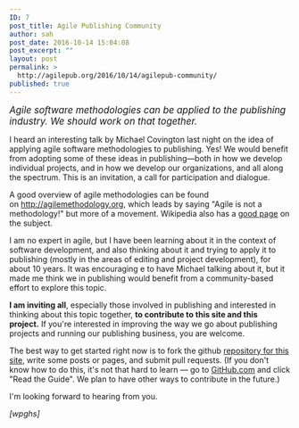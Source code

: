 ```yaml
---
ID: 7
post_title: Agile Publishing Community
author: sah
post_date: 2016-10-14 15:04:08
post_excerpt: ""
layout: post
permalink: >
  http://agilepub.org/2016/10/14/agilepub-community/
published: true
---
```

<big><i>Agile software methodologies can be applied to the publishing industry. We should work on that together.</i></big>

I heard an interesting talk by Michael Covington last night on the idea of applying agile software methodologies to publishing. Yes! We would benefit from adopting some of these ideas in publishing—both in how we develop individual projects, and in how we develop our organizations, and all along the spectrum. This is an invitation, a call for participation and dialogue.

A good overview of agile methodologies can be found on <a href="http://agilemethodology.org" target="_blank">http://agilemethodology.org</a>, which leads by saying "Agile is not a methodology!" but more of a movement. Wikipedia also has a <a href="https://en.wikipedia.org/wiki/Agile_software_development" target="_blank">good page</a> on the subject.

I am no expert in agile, but I have been learning about it in the context of software development, and also thinking about it and trying to apply it to publishing (mostly in the areas of editing and project development), for about 10 years. It was encouraging e to have Michael talking about it, but it made me think we in publishing would benefit from a community-based effort to explore this topic.

<strong>I am inviting all</strong>, especially those involved in publishing and interested in thinking about this topic together, <strong>to contribute to this site and this project.</strong> If you're interested in improving the way we go about publishing projects and running our publishing business, you are welcome.

The best way to get started right now is to fork the github <a href="https://github.com/BlackEarth/agilepub_org" target="_blank">repository for this site</a>, write some posts or pages, and submit pull requests. (If you don't know how to do this, it's not that hard to learn — go to <a href="https://github.com" target="_blank">GitHub.com</a> and click "Read the Guide". We plan to have other ways to contribute in the future.)

I'm looking forward to hearing from you.

_[wpghs]_